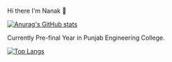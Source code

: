 Hi there I'm Nanak 👋

[![Anurag's GitHub stats](https://github-readme-stats.vercel.app/api?username=NanakDS-Sidhu)](https://github.com/NanakDS-Sidhu/github-readme-stats)

Currently Pre-final Year in Punjab Engineering College.

[![Top Langs](https://github-readme-stats.vercel.app/api/top-langs/?username=NanakDS-Sidhu&layout=donut-vertical)](https://github.com/NanakDS-Sidhu/github-readme-stats)
